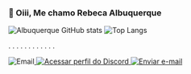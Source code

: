 ### 👋 Oiii, Me chamo Rebeca Albuquerque










![Albuquerque GitHub stats](https://github-readme-stats.vercel.app/api?username=AlbuquerqueRebeca&show_icons=true&theme=radical)      ![Top Langs](https://github-readme-stats.vercel.app/api/top-langs/?username=AlbuquerqueRebeca&layout=compact)


.
.
.
.
.
.
.
.
.
.
.
.











 ![Email](https://img.shields.io/badge/Twitter-1DA1F2?style=for-the-badge&logo=twitter&logoColor=white)<a href="https://discordapp.com/users/1035989171120128030">
  <img src="https://img.shields.io/badge/Discord-7289DA?style=for-the-badge&logo=discord&logoColor=white" alt="Acessar perfil do Discord">
</a> <a href="mailto:becalbuquerque_23@hotmail.com">
  <img src="https://img.shields.io/badge/Gmail-D14836?style=for-the-badge&logo=gmail&logoColor=white" alt="Enviar e-mail">
</a>   








 







